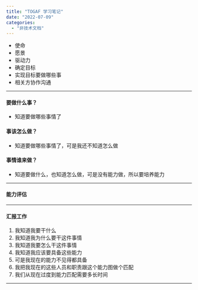 ```yaml
---
title: "TOGAF 学习笔记"
date: "2022-07-09"
categories: 
  - "非技术文档"
---
```


- 使命
- 愿景
- 驱动力
- 确定目标
- 实现目标要做哪些事
- 相关方协作沟通

* * *

#### 要做什么事？

- 知道要做哪些事情了

#### 事该怎么做？

- 知道要做哪些事情了，可是我还不知道怎么做

#### 事情谁来做？

- 知道要做什么，也知道怎么做，可是没有能力做，所以要培养能力

* * *

#### 能力评估

* * *

#### 汇报工作

1. 我知道我要干什么
2. 我知道我为什么要干这件事情
3. 我知道我要怎么干这件事情
4. 我知道我应该要具备这些能力
5. 可是我现在的能力不见得都具备
6. 我把我现在的这些人员和职责跟这个能力图做个匹配
7. 我们从现在过度到能力匹配需要多长时间

* * *
